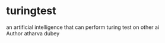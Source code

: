 # turingtest
an artificial intelligence that can perform turing test on other ai
<br>
Author atharva dubey


